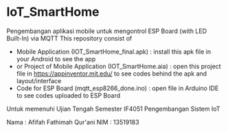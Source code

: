 # IoT_SmartHome

Pengembangan aplikasi mobile untuk mengontrol ESP Board (with LED Built-In) via MQTT
This repository consist of
- Mobile Application (IOT_SmartHome_final.apk) : install this apk file in your Android to see the app
- or Project of Mobile Application (IOT_SmartHome.aia) : open this project file in https://appinventor.mit.edu/ to see codes behind the apk and layout/interface
- Code for ESP Board (mqtt_esp8266_done.ino) : open file in Arduino IDE to see codes uploaded to ESP Board

Untuk memenuhi Ujian Tengah Semester
IF4051 Pengembangan Sistem IoT

Nama : Afifah Fathimah Qur'ani
NIM : 13519183
